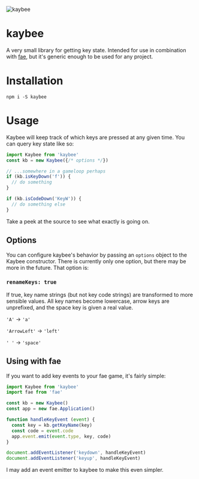 ![kaybee](http://i.imgur.com/ngOrZvG.png)
# kaybee
A very small library for getting key state. Intended for use in combination with [fae](https://github.com/sambrosia/fae), but it's generic enough to be used for any project.

# Installation
`npm i -S kaybee`

# Usage
Kaybee will keep track of which keys are pressed at any given time. You can query key state like so:

```javascript
import Kaybee from 'kaybee'
const kb = new Kaybee({/* options */})
```

```javascript
// ...somewhere in a gameloop perhaps
if (kb.isKeyDown('f')) {
  // do something
}

if (kb.isCodeDown('KeyW')) {
  // do something else
}
```

Take a peek at the source to see what exactly is going on.

## Options
You can configure kaybee's behavior by passing an `options` object to the Kaybee constructor. There is currently only one option, but there may be more in the future. That option is:

### `renameKeys: true`
If true, key name strings (but not key code strings) are transformed to more sensible values. All key names become lowercase, arrow keys are unprefixed, and the space key is given a real value.

`'A'` -> `'a'`

`'ArrowLeft'` -> `'left'`

`' '` -> `'space'`

## Using with fae
If you want to add key events to your fae game, it's fairly simple:

```javascript
import Kaybee from 'kaybee'
import fae from 'fae'

const kb = new Kaybee()
const app = new fae.Application()

function handleKeyEvent (event) {
  const key = kb.getKeyName(key)
  const code = event.code
  app.event.emit(event.type, key, code)
}

document.addEventListener('keydown', handleKeyEvent)
document.addEventListener('keyup', handleKeyEvent)
```

I may add an event emitter to kaybee to make this even simpler.

